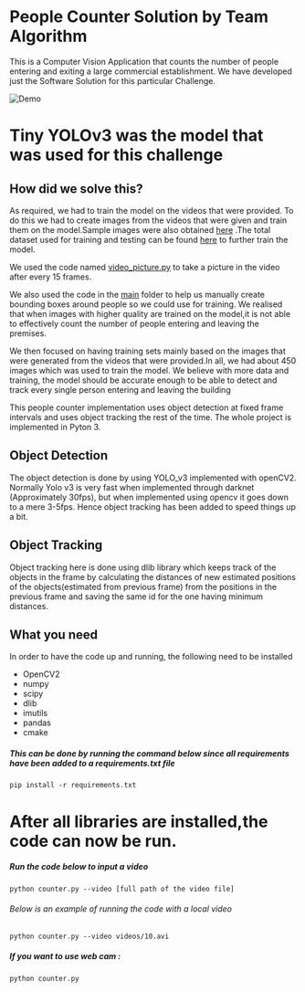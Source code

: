 # People Counter Solution by Team Algorithm

This is a Computer Vision Application that counts the number of people entering and exiting a large commercial establishment.
We have developed just the Software Solution for this particular Challenge.

![Demo](/demo/Demo.gif)

# Tiny YOLOv3 was the model that was used for this challenge

## How did we solve this?
As required, we had to train the model on the videos that were provided.
To do this we had to create images from the videos that were given and train them on the model.Sample images were also obtained [here](https://drive.google.com/file/d/1H-GImz4_wFNbrgoKO53-6aQdBGNz5QFW/view?usp=drivesdk) .The total dataset used for training and testing can be found [here](https://drive.google.com/file/d/1LpdHUv5fx4Lbaa_CqMGGeokAZ29neekH/view?usp=sharing) to further train the model.
<p> We used the code named <a href="https://github.com/franklinosei/algorithm_solution/blob/main/video_picture.py">video_picture.py</a> to take a picture in the video after every 15 frames.</p>
<p>We also used the code in the <a href="https://github.com/franklinosei/algorithm_solution/tree/main/main">main</a> folder to help us manually create bounding boxes around people so we could use for training.
We realised that when images with higher quality are trained on the model,it is not able to effectively count the number of people entering and leaving the premises.</p>
<p>We then focused on having training sets mainly based on the images that were generated from the videos that were provided.In all, we had about 450 images which was used to train the model. We believe with more data and training, the model should be accurate enough to be able to detect and track every single person entering and leaving the building</p>
This people counter implementation uses object detection at fixed frame intervals and uses object tracking the rest of the time. The whole project is implemented in Pyton 3.




## Object Detection
	
The object detection is done by using YOLO_v3 implemented with openCV2. Normally Yolo v3 is very fast when implemented through darknet (Approximately 30fps), but when implemented using opencv it goes down to a mere 3-5fps. Hence object tracking has been added to speed things up a bit.

## Object Tracking
	
Object tracking here is done using dlib library which keeps track of the objects in the frame by calculating the distances of new estimated positions of the objects(estimated from previous frame) from the positions in the previous frame and saving the same id for the one having minimum distances.


## What you need
	
In order to have the code up and running, the following need to be installed
- OpenCV2
- numpy
- scipy
- dlib
- imutils
- pandas
- cmake
##### This can be done by running the command below since all requirements have been added to a requirements.txt file
    pip install -r requirements.txt
    

# After all libraries are installed,the code can now be run.
##### Run the code below to input a video
    python counter.py --video [full path of the video file]
###### Below is an example of running the code with a local video
    python counter.py --video videos/10.avi
##### If you want to use web cam : 
    python counter.py  


	

 
